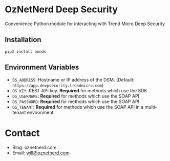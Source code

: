 # OzNetNerd Deep Security

Convenience Python module for interacting with Trend Micro Deep Security

## Installation

```
pip3 install onnds
```

## Environment Variables

* `DS_ADDRESS`: Hostname or IP address of the DSM. (Default: `https://app.deepsecurity.trendmicro.com`)
* `DS_KEY`: REST API key. **Required** for methods which use the SDK
* `DS_USERNAME`: **Required** for methods which use the SOAP API
* `DS_PASSWORD`: **Required** for methods which use the SOAP API
* `DS_TENANT`: **Required** for methods which use the SOAP API in a multi-tenant environment

# Contact

* Blog: oznetnerd.com
* Email: will@oznetnerd.com